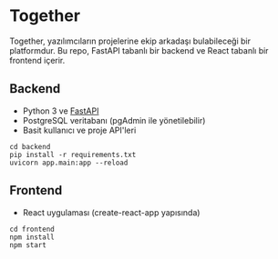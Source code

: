 # Together

Together, yazılımcıların projelerine ekip arkadaşı bulabileceği bir platformdur. Bu repo, FastAPI tabanlı bir backend ve React tabanlı bir frontend içerir.

## Backend

- Python 3 ve [FastAPI](https://fastapi.tiangolo.com/)
- PostgreSQL veritabanı (pgAdmin ile yönetilebilir)
- Basit kullanıcı ve proje API'leri

```
cd backend
pip install -r requirements.txt
uvicorn app.main:app --reload
```

## Frontend

- React uygulaması (create-react-app yapısında)

```
cd frontend
npm install
npm start
```
